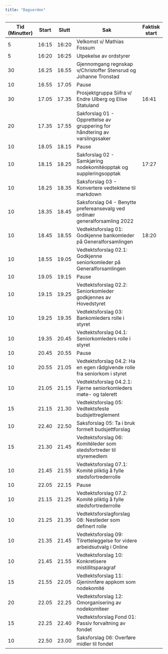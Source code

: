 ```yaml
---
title: "Dagsorden"
---
```


|  Tid (Minutter) | Start   | Slutt   | Sak   | Faktisk start   |
|---|---|---|---|---|
| 5  | 16:15 | 16:20 | Velkomst v/ Mathias Fossum ||
| 5  | 16:20 | 16:25 | Utpekelse av ordstyrer ||
| 30 | 16.25 | 16.55 | Gjennomgang regnskap v/Christoffer Stensrud og Johanne Tronstad  ||
| 10 | 16.55 | 17.05 | Pause  |  |
| 30 | 17.05 | 17.35 | Prosjektgruppa Siifra v/ Endre Ulberg  og Elise Statuland |16:41|
| 20 | 17.35 | 17.55 | Sakforslag 01 - Opprettelse av gruppering for håndtering av varslingssaker ||
| 10 | 18.05 | 18.15 | Pause  |  |
| 10 | 18.15 | 18.25 | Sakforslag 02 - Samkjøring nodekomitéopptak og suppleringsopptak   | 17:27  |
| 10 | 18.25 | 18.35 | Saksforslag 03 - Konvertere vedtektene til markdown |  |
| 10 | 18.35 | 18.45 | Saksforslag 04 - Benytte prefereansevalg ved ordinær generalforsamling 2022 |  |
| 10 | 18.45 | 18.55 | Vedtektsforslag 01: Godkjenne bankomleder på Generalforsamlingen |18:20|
| 10 | 18.55 | 19.05 | Vedtektsforslag 02.1: Godkjenne seniorkomleder på Generalforsamlingen ||
| 10 | 19.05 | 19.15 | Pause  |  |
| 10 | 19.15 | 19.25 | Vedtektsforslag 02.2: Seniorkomleder godkjennes av Hovedstyret ||
| 10 | 19.25 | 19.35 | Vedtektsforslag 03: Bankomleders rolle i styret ||
| 10 | 19.35 | 20.45 | Vedtektsforslag 04.1: Seniorkomleders rolle i styret ||
| 10 | 20.45 | 20.55 | Pause  |  |
| 10 | 20.55 | 21.05 | Vedtektsforslag 04.2: Ha en egen rådgivende rolle fra seniorkom i styret ||
| 10 | 21.05 | 21.15 | Vedtektsforslag 04.2.1: Fjerne seniorkomleders møte- og talerett  |  |
| 15 | 21.15 | 21.30 | Vedtektsforslag 05: Vedtektsfeste budsjettreglement  ||
| 10 | 22.40 | 22.50 | Saksforslag 05: Ta i bruk formelt budsjettforslag ||
| 15 | 21.30 | 21.45 | Vedtektsforslag 06: Komitéleder som stedsfortreder til styremedlem  ||
| 10 | 21.45 | 21.55 | Vedtektsforslag 07.1: Komité pliktig å fylle stedsfortrederrolle  |  |
| 10 | 22.05 | 22.15 | Pause  |  |
| 10 | 21.15 | 21.25 | Vedtektsforslag 07.2: Komité pliktig å fylle stedsfortrederrolle  |  |
| 10 | 21.25 | 21.35 | Vedtektsforslagforslag 08: Nestleder som definert rolle  |  |
| 10 | 21.35 | 21.45 | Vedtektsforslag 09: Tilretteleggelse for videre arbeidsutvalg i Online  |  |
| 10 | 21.45 | 21.55 | Vedtektsforslag 10: Konkretisere mistillitsparagraf   |  |
| 15 | 21.55 | 22.05 | Vedtektsforslag 11: Gjeninnføre appkom som nodekomité  ||
| 20 | 22.05 | 22.25 | Vedtektsforslag 12: Omorganisering av nodekomiteer ||
| 15 | 22.25 | 22.40 | Vedtektsforslag Fond 01: Passiv forvaltning av fondet ||
| 10 | 22.50 | 23.00 | Saksforslag 06: Overføre midler til fondet ||
